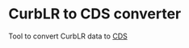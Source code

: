 # CurbLR to CDS converter
Tool to convert CurbLR data to [CDS](https://github.com/openmobilityfoundation/curb-data-specification)
